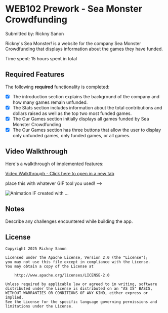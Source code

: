 # WEB102 Prework - Sea Monster Crowdfunding
Submitted by: Rickny Sanon

Rickny's Sea Monster! is a website for the company Sea Monster Crowdfunding that displays information about the games they have funded.

Time spent: 15 hours spent in total

## Required Features

The following **required** functionality is completed:

   - [x] The introduction section explains the background of the company and how many games remain unfunded.
   - [x] The Stats section includes information about the total contributions and dollars raised as well as the top two most funded games.
   - [x] The Our Games section initially displays all games funded by Sea Monster Crowdfunding
   - [x] The Our Games section has three buttons that allow the user to display only unfunded games, only funded games, or all games.

## Video Walkthrough

Here's a walkthrough of implemented features:

[Video Walkthrough - Click here to open in a new tab](https://www.loom.com/share/04f9c957216a491db966742f39b28779)

place this with whatever GIF tool you used! -->

![Animation](https://github.com/user-attachments/assets/543ae5ce-b08b-45c9-af5c-1f01093be71c)
IF created with ...  
<!-- Recommended tools:
[Kap](https://getkap.co/) for macOS
[ScreenToGif](https://www.screentogif.com/) for Windows
[peek](https://github.com/phw/peek) for Linux. -->

## Notes

Describe any challenges encountered while building the app.

## License

    Copyright 2025 Rickny Sanon

    Licensed under the Apache License, Version 2.0 (the "License");
    you may not use this file except in compliance with the License.
    You may obtain a copy of the License at

        http://www.apache.org/licenses/LICENSE-2.0

    Unless required by applicable law or agreed to in writing, software
    distributed under the License is distributed on an "AS IS" BASIS,
    WITHOUT WARRANTIES OR CONDITIONS OF ANY KIND, either express or implied.
    See the License for the specific language governing permissions and
    limitations under the License.
